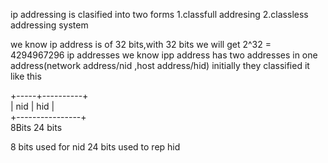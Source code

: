 ip addressing is clasified into two forms
1.classfull addresing
2.classless addressing system

we know ip address is of 32 bits,with 32 bits we will get 2^32 = 4294967296 ip addresses
we know ipp address has two addresses in one address(network address/nid ,host address/hid)
initially they classified it like this

+-----+----------+ <br>
| nid |  hid     | <br>
+----------------+ <br>
8Bits   24 bits

8 bits used for nid
24 bits used to rep hid

